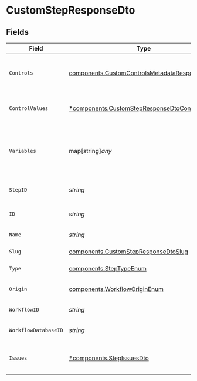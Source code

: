 # CustomStepResponseDto


## Fields

| Field                                                                                                           | Type                                                                                                            | Required                                                                                                        | Description                                                                                                     |
| --------------------------------------------------------------------------------------------------------------- | --------------------------------------------------------------------------------------------------------------- | --------------------------------------------------------------------------------------------------------------- | --------------------------------------------------------------------------------------------------------------- |
| `Controls`                                                                                                      | [components.CustomControlsMetadataResponseDto](../../models/components/customcontrolsmetadataresponsedto.md)    | :heavy_check_mark:                                                                                              | Controls metadata for the custom step                                                                           |
| `ControlValues`                                                                                                 | [*components.CustomStepResponseDtoControlValues](../../models/components/customstepresponsedtocontrolvalues.md) | :heavy_minus_sign:                                                                                              | Control values for the custom step                                                                              |
| `Variables`                                                                                                     | map[string]*any*                                                                                                | :heavy_check_mark:                                                                                              | JSON Schema for variables, follows the JSON Schema standard                                                     |
| `StepID`                                                                                                        | *string*                                                                                                        | :heavy_check_mark:                                                                                              | Unique identifier of the step                                                                                   |
| `ID`                                                                                                            | *string*                                                                                                        | :heavy_check_mark:                                                                                              | Database identifier of the step                                                                                 |
| `Name`                                                                                                          | *string*                                                                                                        | :heavy_check_mark:                                                                                              | Name of the step                                                                                                |
| `Slug`                                                                                                          | [components.CustomStepResponseDtoSlug](../../models/components/customstepresponsedtoslug.md)                    | :heavy_check_mark:                                                                                              | Slug of the step                                                                                                |
| `Type`                                                                                                          | [components.StepTypeEnum](../../models/components/steptypeenum.md)                                              | :heavy_check_mark:                                                                                              | Type of the step                                                                                                |
| `Origin`                                                                                                        | [components.WorkflowOriginEnum](../../models/components/workfloworiginenum.md)                                  | :heavy_check_mark:                                                                                              | Origin of the workflow                                                                                          |
| `WorkflowID`                                                                                                    | *string*                                                                                                        | :heavy_check_mark:                                                                                              | Workflow identifier                                                                                             |
| `WorkflowDatabaseID`                                                                                            | *string*                                                                                                        | :heavy_check_mark:                                                                                              | Workflow database identifier                                                                                    |
| `Issues`                                                                                                        | [*components.StepIssuesDto](../../models/components/stepissuesdto.md)                                           | :heavy_minus_sign:                                                                                              | Issues associated with the step                                                                                 |